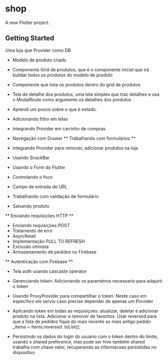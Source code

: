 # shop

A new Flutter project.

## Getting Started

 Uma  loja que  Provider como DB

- Modelo de produto criado
- Componente Grid de produtos, que é o componente inicial que irá buildar todos os produtos do modelo de produto
- Componente que lista os produtos dentro do grid de produtos
- Tela de detalhe dos produtos, uma tela simples que traz detalhes e usa o ModalRoute como argumento os detalhes dos produtos
- Aprendi um pouco sobre o que é estado.
- Adicionando filtro em telas
- Integrando Provider em carrinho de compras

- Navegação com Drawer
** Trabalhando com formulários **
- integrando Provider para remover, adicionar produtos na loja
- Usando SnackBar
- Usando o Form do Flutter
- Controlando o foco
- Campo de entrada de URL
- Trabalhando com validação de formulário
- Salvando produto

** Enviando requisições HTTP **
- Enviando requisições POST
- Tratamento de erro
- Asyn/Await
- Implementação PULL TO REFRESH
- Exclusão otimista
- Armazenamento de pedidos no Firebase




** Autenticação com Firebase **
- Tela auth usando cascaste operator
- Gerenciando token: Adicionando os parametros necessario para adquirir o token 
- Usando ProxyProvider para compartilhar o token. Neste caso em especifico ele serviu caso precise depender de apenas um Provider
- Aplicando token em todas as requisiçoes: atualizar, deletar e adicionar produto na lista. Adicionar e remover de favoritos. Usar reversed para que a lista de pedidos fique do mais recente ao mais antigo pedido
_items = items.reversed
        .toList();

- Persistindo os dados do login do usuário com o token dentro do limite, usando o shared preference, mas pode ser hive também
shared trabalha com chave valor, recuperando as informacoes persistidas no dispositivo


